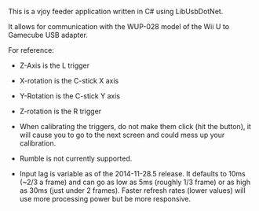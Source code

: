 This is a vjoy feeder application written in C# using LibUsbDotNet. 

It allows for communication with the WUP-028 model of the Wii U to Gamecube USB adapter.

For reference:

*   Z-Axis is the L trigger

*   X-rotation is the C-stick X axis

*   Y-Rotation is the C-stick Y axis

*   Z-rotation is the R trigger

*   When calibrating the triggers, do not make them click (hit the button), it will cause you to go to the next screen and could mess up your calibration.

*   Rumble is not currently supported.

*   Input lag is variable as of the 2014-11-28.5 release. It defaults to 10ms (~2/3 a frame) and can go as low as 5ms (roughly 1/3 frame) or as high as 30ms (just under 2 frames). Faster refresh rates (lower values) will use more processing power but be more responsive.